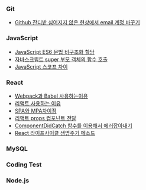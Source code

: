 ### Git
+ <a href="https://wellbell.tistory.com/43">Github 잔디밭 심어지지 않은 현상에서 email 계정 바꾸기</a>

### JavaScript
+ <a href="https://dawonny.tistory.com/374">JavaScript ES6 문법 비구조화 할당</a>
+ <a href="https://webruden.tistory.com/1031">자바스크립트 super 부모 객체의 함수 호출</a>
+ <a href="https://velog.io/@party3205/JavaScript%EC%8A%A4%EC%BD%94%ED%94%84%EB%A5%BC-%EB%B0%B0%EC%9B%8C%EB%B3%B4%EC%9E%90">JavaScript 스코프 차이</a>

### React
+ <a href="https://junghyeonsu.tistory.com/277">Webpack과 Babel 사용하는이유</a>
+ <a href="https://itprogramming119.tistory.com/entry/React-%EB%A6%AC%EC%95%A1%ED%8A%B8%EB%A5%BC-%EC%84%A0%ED%83%9D%ED%95%98%EB%8A%94-%EC%9D%B4%EC%9C%A0">리액트 사용하는 이유</a>
+ <a href="https://hanamon.kr/spa-mpa-ssr-csr-%EC%9E%A5%EB%8B%A8%EC%A0%90-%EB%9C%BB%EC%A0%95%EB%A6%AC/">SPA와 MPA차이점</a>
+ <a href="https://react.vlpt.us/basic/05-props.html">리액트 props 컴포넌트 전달</a>
+ <a href="https://velog.io/@sky/React-ComponentDidcatch">ComponentDidCatch 함수를 이용해서 에러잡아내기</a>
+ <a href="https://velog.io/@minbr0ther/React.js-%EB%A6%AC%EC%95%A1%ED%8A%B8-%EB%9D%BC%EC%9D%B4%ED%94%84%EC%82%AC%EC%9D%B4%ED%81%B4life-cycle-%EC%88%9C%EC%84%9C-%EC%97%AD%ED%95%A0">React 라이프사이클 생명주기 메소드</a>

### MySQL

### Coding Test

### Node.js 
